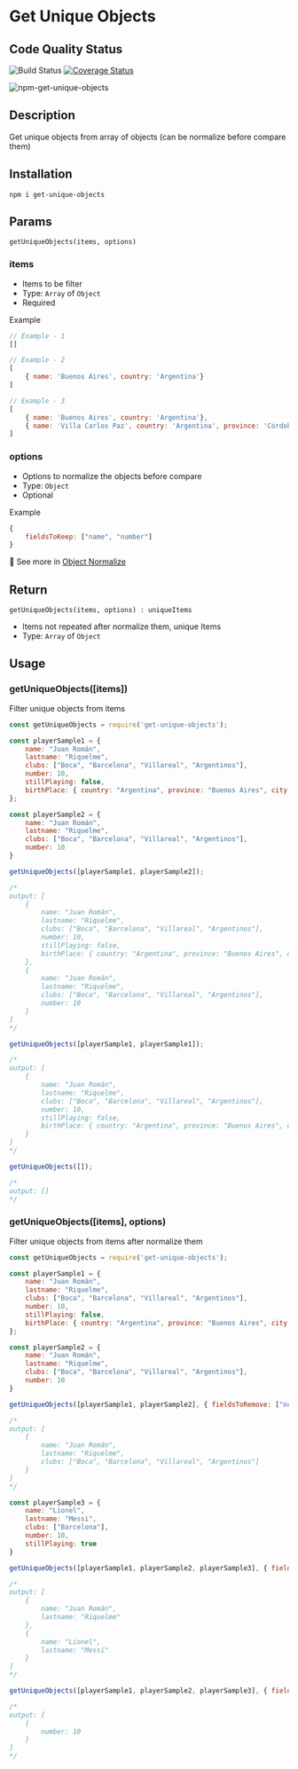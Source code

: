 # Get Unique Objects

## Code Quality Status
![Build Status](https://github.com/gastonpereyra/get-unique-objects/workflows/Build%20Status/badge.svg)
[![Coverage Status](https://img.shields.io/coveralls/github/gastonpereyra/get-unique-objects/master.svg)](https://coveralls.io/r/gastonpereyra/get-unique-objects?branch=master)

![npm-get-unique-objects](https://user-images.githubusercontent.com/39351850/93025004-c710ef80-f5d0-11ea-83a5-d6a4fe8fcf98.png)

## Description
Get unique objects from array of objects (can be normalize before compare them)

## Installation

```
npm i get-unique-objects
```

## Params

`getUniqueObjects(items, options)`

### items

* Items to be filter
* Type: `Array` of `Object`
* Required

Example

```js
// Example - 1
[]

// Example - 2
[
    { name: 'Buenos Aires', country: 'Argentina'}
]

// Example - 3
[
    { name: 'Buenos Aires', country: 'Argentina'},
    { name: 'Villa Carlos Paz', country: 'Argentina', province: 'Córdoba' },
]
```

### options

* Options to normalize the objects before compare
* Type: `Object`
* Optional 

Example

```js
{
    fieldsToKeep: ["name", "number"]
}
```

:link: See more in [Object Normalize](https://github.com/gastonpereyra/objects-normalizer#options)

## Return

`getUniqueObjects(items, options) : uniqueItems`

* Items not repeated after normalize them, unique Items
* Type: `Array` of `Object`

## Usage

### getUniqueObjects([items])

Filter unique objects from items

```js
const getUniqueObjects = require('get-unique-objects');

const playerSample1 = {
    name: "Juan Román",
    lastname: "Riquelme",
    clubs: ["Boca", "Barcelona", "Villareal", "Argentinos"],
    number: 10,
    stillPlaying: false,
    birthPlace: { country: "Argentina", province: "Buenos Aires", city: "Don Torcuato" }
};

const playerSample2 = {
    name: "Juan Román",
    lastname: "Riquelme",
    clubs: ["Boca", "Barcelona", "Villareal", "Argentinos"],
    number: 10
}

getUniqueObjects([playerSample1, playerSample2]);

/*
output: [
    {
        name: "Juan Román",
        lastname: "Riquelme",
        clubs: ["Boca", "Barcelona", "Villareal", "Argentinos"],
        number: 10,
        stillPlaying: false,
        birthPlace: { country: "Argentina", province: "Buenos Aires", city: "Don Torcuato" }
    },
    {
        name: "Juan Román",
        lastname: "Riquelme",
        clubs: ["Boca", "Barcelona", "Villareal", "Argentinos"],
        number: 10
    }
]
*/

getUniqueObjects([playerSample1, playerSample1]);

/*
output: [
    {
        name: "Juan Román",
        lastname: "Riquelme",
        clubs: ["Boca", "Barcelona", "Villareal", "Argentinos"],
        number: 10,
        stillPlaying: false,
        birthPlace: { country: "Argentina", province: "Buenos Aires", city: "Don Torcuato" }
    }
]
*/

getUniqueObjects([]);

/*
output: []
*/
```

### getUniqueObjects([items], options)

Filter unique objects from items after normalize them

```js
const getUniqueObjects = require('get-unique-objects');

const playerSample1 = {
    name: "Juan Román",
    lastname: "Riquelme",
    clubs: ["Boca", "Barcelona", "Villareal", "Argentinos"],
    number: 10,
    stillPlaying: false,
    birthPlace: { country: "Argentina", province: "Buenos Aires", city: "Don Torcuato" }
};

const playerSample2 = {
    name: "Juan Román",
    lastname: "Riquelme",
    clubs: ["Boca", "Barcelona", "Villareal", "Argentinos"],
    number: 10
}

getUniqueObjects([playerSample1, playerSample2], { fieldsToRemove: ["number", "stillPlaying", "birthPlace"] });

/*
output: [
    {
        name: "Juan Román",
        lastname: "Riquelme",
        clubs: ["Boca", "Barcelona", "Villareal", "Argentinos"]
    }
]
*/

const playerSample3 = {
    name: "Lionel",
    lastname: "Messi",
    clubs: ["Barcelona"],
    number: 10,
    stillPlaying: true
}

getUniqueObjects([playerSample1, playerSample2, playerSample3], { fieldsToKeep: ["name", "lastname"]});

/*
output: [
    {
        name: "Juan Román",
        lastname: "Riquelme"
    },
    {
        name: "Lionel",
        lastname: "Messi"
    }
]
*/

getUniqueObjects([playerSample1, playerSample2, playerSample3], { fieldsToKeep: ["number"]});

/*
output: [
    {
        number: 10
    }
]
*/
```
